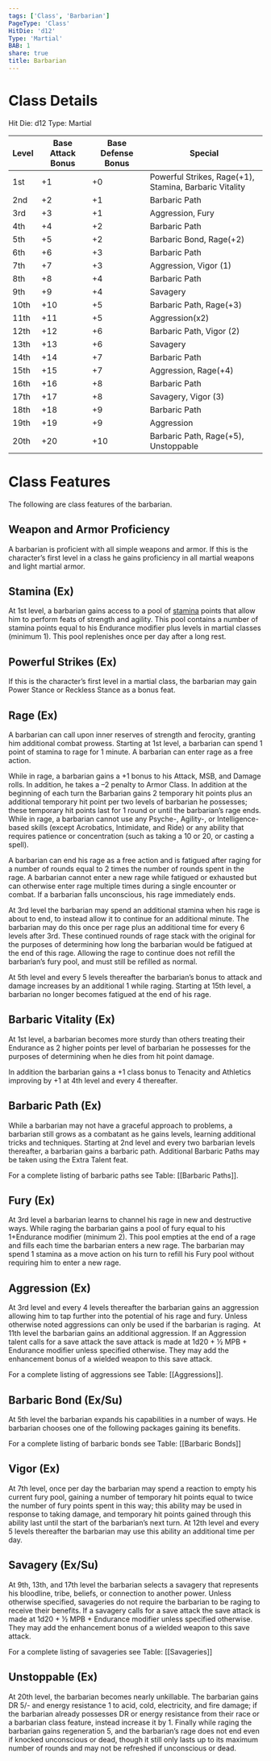 ```yaml
---
tags: ['Class', 'Barbarian']
PageType: 'Class'
HitDie: 'd12'
Type: 'Martial'
BAB: 1
share: true
title: Barbarian
---
```

# Class Details
Hit Die:  d12
Type: Martial

| Level | Base Attack Bonus | Base Defense Bonus | Special                                                |
| ----- | ----------------- | ------------------ | ------------------------------------------------------ |
| 1st   | +1                | +0                 | Powerful Strikes, Rage(+1), Stamina, Barbaric Vitality |
| 2nd   | +2                | +1                 | Barbaric Path                                          |
| 3rd   | +3                | +1                 | Aggression, Fury                                       |
| 4th   | +4                | +2                 | Barbaric Path                                          |
| 5th   | +5                | +2                 | Barbaric Bond, Rage(+2)                                |
| 6th   | +6                | +3                 | Barbaric Path                                          |
| 7th   | +7                | +3                 | Aggression, Vigor (1)                                  |
| 8th   | +8                | +4                 | Barbaric Path                                          |
| 9th   | +9                | +4                 | Savagery                                               |
| 10th  | +10               | +5                 | Barbaric Path, Rage(+3)                                |
| 11th  | +11               | +5                 | Aggression(x2)                                         |
| 12th  | +12               | +6                 | Barbaric Path, Vigor (2)                               |
| 13th  | +13               | +6                 | Savagery                                               |
| 14th  | +14               | +7                 | Barbaric Path                                          |
| 15th  | +15               | +7                 | Aggression, Rage(+4)                                   |
| 16th  | +16               | +8                 | Barbaric Path                                          |
| 17th  | +17               | +8                 | Savagery, Vigor (3)                                    |
| 18th  | +18               | +9                 | Barbaric Path                                          |
| 19th  | +19               | +9                 | Aggression                                             |
| 20th  | +20               | +10                | Barbaric Path, Rage(+5), Unstoppable                   |

# Class Features

The following are class features of the barbarian. 

## Weapon and Armor Proficiency

A barbarian is proficient with all simple weapons and armor. If this is the character’s first level in a class he gains proficiency in all martial weapons and light martial armor.

## Stamina (Ex)

At 1st level, a barbarian gains access to a pool of <a href="/Combat%20Rules/Combat%20Statistics/#stamina">stamina</a> points that allow him to perform feats of strength and agility. This pool contains a number of stamina points equal to his Endurance modifier plus levels in martial classes (minimum 1). This pool replenishes once per day after a long rest.
## Powerful Strikes (Ex)

If this is the character’s first level in a martial class, the barbarian may gain Power Stance or Reckless Stance as a bonus feat.
## Rage (Ex)

A barbarian can call upon inner reserves of strength and ferocity, granting him additional combat prowess. Starting at 1st level, a barbarian can spend 1 point of stamina to rage for 1 minute. A barbarian can enter rage as a free action.

While in rage, a barbarian gains a +1 bonus to his Attack, MSB, and Damage rolls. In addition, he takes a –2 penalty to Armor Class. In addition at the beginning of each turn the Barbarian gains 2 temporary hit points plus an additional temporary hit point per two levels of barbarian he possesses; these temporary hit points last for 1 round or until the barbarian’s rage ends. While in rage, a barbarian cannot use any Psyche-, Agility-, or Intelligence-based skills (except Acrobatics, Intimidate, and Ride) or any ability that requires patience or concentration (such as taking a 10 or 20, or casting a spell).

A barbarian can end his rage as a free action and is fatigued after raging for a number of rounds equal to 2 times the number of rounds spent in the rage. A barbarian cannot enter a new rage while fatigued or exhausted but can otherwise enter rage multiple times during a single encounter or combat. If a barbarian falls unconscious, his rage immediately ends.

At 3rd level the barbarian may spend an additional stamina when his rage is about to end, to instead allow it to continue for an additional minute. The barbarian may do this once per rage plus an additional time for every 6 levels after 3rd. These continued rounds of rage stack with the original for the purposes of determining how long the barbarian would be fatigued at the end of this rage. Allowing the rage to continue does not refill the barbarian’s fury pool, and must still be refilled as normal.

At 5th level and every 5 levels thereafter the barbarian’s bonus to attack and damage increases by an additional 1 while raging. Starting at 15th level, a barbarian no longer becomes fatigued at the end of his rage.

## Barbaric Vitality (Ex)

At 1st level, a barbarian becomes more sturdy than others treating their Endurance as 2 higher points per level of barbarian he possesses for the purposes of determining when he dies from hit point damage.

In addition the barbarian gains a +1 class bonus to Tenacity and Athletics improving by +1 at 4th level and every 4 thereafter.

## Barbaric Path (Ex)

While a barbarian may not have a graceful approach to problems, a barbarian still grows as a combatant as he gains levels, learning additional tricks and techniques. Starting at 2nd level and every two barbarian levels thereafter, a barbarian gains a barbaric path. Additional Barbaric Paths may be taken using the Extra Talent feat.

For a complete listing of barbaric paths see Table: [[Barbaric Paths]].

## Fury (Ex)

At 3rd level a barbarian learns to channel his rage in new and destructive ways. While raging the barbarian gains a pool of fury equal to his 1+Endurance modifier (minimum 2). This pool empties at the end of a rage and fills each time the barbarian enters a new rage. The barbarian may spend 1 stamina as a move action on his turn to refill his Fury pool without requiring him to enter a new rage.

## Aggression (Ex)

At 3rd level and every 4 levels thereafter the barbarian gains an aggression allowing him to tap further into the potential of his rage and fury. Unless otherwise noted aggressions can only be used if the barbarian is raging.  At 11th level the barbarian gains an additional aggression. If an Aggression talent calls for a save attack the save attack is made at 1d20 + ½ MPB + Endurance modifier unless specified otherwise. They may add the enhancement bonus of a wielded weapon to this save attack.

For a complete listing of aggressions see Table: [[Aggressions]].

## Barbaric Bond (Ex/Su)

At 5th level the barbarian expands his capabilities in a number of ways. He barbarian chooses one of the following packages gaining its benefits.

For a complete listing of barbaric bonds see Table: [[Barbaric Bonds]]

## Vigor (Ex)

At 7th level, once per day the barbarian may spend a reaction to empty his current fury pool, gaining a number of temporary hit points equal to twice the number of fury points spent in this way; this ability may be used in response to taking damage, and temporary hit points gained through this ability last until the start of the barbarian’s next turn. At 12th level and every 5 levels thereafter the barbarian may use this ability an additional time per day.

## Savagery (Ex/Su)

At 9th, 13th, and 17th level the barbarian selects a savagery that represents his bloodline, tribe, beliefs, or connection to another power. Unless otherwise specified, savageries do not require the barbarian to be raging to receive their benefits. If a savagery calls for a save attack the save attack is made at 1d20 + ½ MPB + Endurance modifier unless specified otherwise. They may add the enhancement bonus of a wielded weapon to this save attack.

For a complete listing of savageries see Table: [[Savageries]]

## Unstoppable (Ex)

At 20th level, the barbarian becomes nearly unkillable. The barbarian gains DR 5/- and energy resistance 1 to acid, cold, electricity, and fire damage; if the barbarian already possesses DR or energy resistance from their race or a barbarian class feature, instead increase it by 1. Finally while raging the barbarian gains regeneration 5, and the barbarian’s rage does not end even if knocked unconscious or dead, though it still only lasts up to its maximum number of rounds and may not be refreshed if unconscious or dead.
